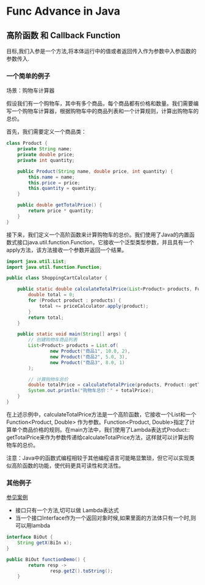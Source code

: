 # Func Advance in Java

## 高阶函数 和 Callback Function

目标,我们入参是一个方法,将本体运行中的值或者返回传入作为参数中入参函数的参数传入.

### 一个简单的例子

场景：购物车计算器

假设我们有一个购物车，其中有多个商品，每个商品都有价格和数量。我们需要编写一个购物车计算器，根据购物车中的商品列表和一个计算规则，计算出购物车的总价。

首先，我们需要定义一个商品类：

```java
class Product {
    private String name;
    private double price;
    private int quantity;

    public Product(String name, double price, int quantity) {
        this.name = name;
        this.price = price;
        this.quantity = quantity;
    }

    public double getTotalPrice() {
        return price * quantity;
    }
}
```

接下来，我们定义一个高阶函数来计算购物车的总价。我们使用了Java的内置函数式接口java.util.function.Function，它接收一个泛型类型参数，并且具有一个apply方法，该方法接收一个参数并返回一个结果。

```java
import java.util.List;
import java.util.function.Function;

public class ShoppingCartCalculator {

    public static double calculateTotalPrice(List<Product> products, Function<Product, Double> priceCalculator) {
        double total = 0;
        for (Product product : products) {
            total += priceCalculator.apply(product);
        }
        return total;
    }

    public static void main(String[] args) {
        // 创建购物车商品列表
        List<Product> products = List.of(
                new Product("商品1", 10.0, 2),
                new Product("商品2", 5.0, 3),
                new Product("商品3", 8.0, 1)
        );

        // 计算购物车总价
        double totalPrice = calculateTotalPrice(products, Product::getTotalPrice);
        System.out.println("购物车总价：" + totalPrice);
    }
}
```

在上述示例中，calculateTotalPrice方法是一个高阶函数，它接收一个List<Product>和一个Function<Product, Double>
作为参数。Function<Product, Double>指定了计算单个商品价格的规则。在main方法中，我们使用了Lambda表达式Product::
getTotalPrice来作为参数传递给calculateTotalPrice方法，这样就可以计算出购物车的总价。

注意：Java中的函数式编程相较于其他编程语言可能略显繁琐，但它可以实现类似高阶函数的功能，使代码更具可读性和灵活性。

### 其他例子

[参见案例](../../../src/java/functiondemo/FunctionDemo.java)
- 接口只有一个方法,切可以做 Lambda表达式
- 当一个接口Interface作为一个返回对象时候,如果里面的方法体只有一个时,则可以用lambda

```java
interface BiOut {
    String getX(BiIn x);
}
```
```java
public BiOut functionDemo() {
        return resp ->
                resp.getZ().toString();
    }
```
